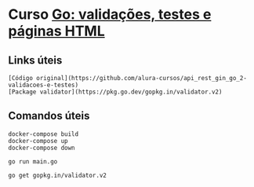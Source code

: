 # Curso [Go: validações, testes e páginas HTML](https://cursos.alura.com.br/course/go-validacoes-testes-paginas-html)  

## Links úteis
```
[Código original](https://github.com/alura-cursos/api_rest_gin_go_2-validacoes-e-testes)
[Package validator](https://pkg.go.dev/gopkg.in/validator.v2)
```

## Comandos úteis
```
docker-compose build
docker-compose up
docker-compose down

go run main.go

go get gopkg.in/validator.v2
```